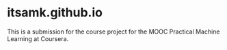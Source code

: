 # itsamk.github.io
This is a submission for the course project for the MOOC Practical Machine Learning at Coursera.
